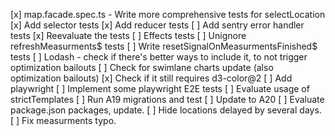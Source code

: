 [x] map.facade.spec.ts - Write more comprehensive tests for selectLocation
[x] Add selector tests
[x] Add reducer tests
[ ] Add sentry error handler tests
[x] Reevaluate the tests
[ ] Effects tests
    [ ] Unignore refreshMeasurments$ tests
    [ ] Write resetSignalOnMeasurmentsFinished$ tests
[ ] Lodash - check if there's better ways to include it, to not trigger optimization bailouts
[ ] Check for swimlane charts update (also optimization bailouts)
    [x] Check if it still requires d3-color@2
[ ] Add playwright
[ ] Implement some playwright E2E tests
[ ] Evaluate usage of strictTemplates
[ ] Run A19 migrations and test
[ ] Update to A20
[ ] Evaluate package.json packages, update.
[ ] Hide locations delayed by several days.
[ ] Fix measurments typo.
